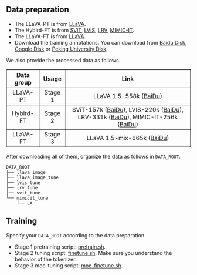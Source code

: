 ## Data preparation

- The LLaVA-PT is from [LLaVA](https://github.com/haotian-liu/LLaVA).
- The Hybird-FT is from [SViT](https://github.com/BAAI-DCAI/Visual-Instruction-Tuning), [LVIS](https://github.com/X2FD/LVIS-INSTRUCT4V), [LRV](https://github.com/FuxiaoLiu/LRV-Instruction), [MIMIC-IT](https://github.com/Luodian/Otter).
- The LLaVA-FT is from [LLaVA](https://github.com/haotian-liu/LLaVA).
- Download the training annotations. You can download from [Baidu Disk](https://pan.baidu.com/s/1rwub9o0T3_7ZHbPZzCiLZw?pwd=0yhi), [Google Disk](https://drive.google.com/file/d/13YxtVowfhUIpGOCODhKFstoRBvogF4od/view?usp=sharing) or [Peking University Disk]()


We also provide the processed data as follows.
<div align="center">
<table border="1" width="100%">
    <tr align="center">
        <th>Data group</th><th>Usage</th><th>Link</th>
    </tr>
    <tr align="center">
        <td>LLaVA-PT</td><td>Stage 1</td><td>LLaVA 1.5-558k (<a href="https://pan.baidu.com/s/1UZiRORpXwAHdKPgrUi1nDA?pwd=7xgx">BaiDu</a>)</td>
    </tr>
    <tr align="center">
        <td>Hybird-FT</td><td>Stage 2</td><td>SViT-157k (<a href="https://pan.baidu.com/s/1PtcTck4xC0fAE0QS0OYc8Q?pwd=ko9x">BaiDu</a>), LVIS-220k (<a href="https://pan.baidu.com/s/1-MWrPGZptFFBO1_4tniAXA?pwd=ivxg">BaiDu</a>), LRV-331k (<a href="https://pan.baidu.com/s/1sYnfRN_yFuo719fNA_BV_w?pwd=lmai">BaiDu</a>), MIMIC-IT-256k (<a href="">BaiDu</a>)</td>
    </tr>
    <tr align="center">
        <td>LLaVA-FT</td><td>Stage 3</td><td>LLaVA 1.5-mix-665k (<a href="https://pan.baidu.com/s/1xC9E6VuOOEBV5iieve0Z7A?pwd=2o0a">BaiDu</a>)</td>
    </tr>
</table>
</div>

After downloading all of them, organize the data as follows in ```DATA_ROOT```. 

```Shell
DATA_ROOT
├── llava_image
├── llava_image_tune
├── lvis_tune
├── lrv_tune
├── svit_tune
└── mimicit_tune
    └── LA
```


## Training
Specify your `DATA_ROOT` according to the data preparation.
- Stage 1 pretraining script: [pretrain.sh](scripts/v1_5/pretrain.sh). 
- Stage 2 tuning script: [finetune.sh](scripts/v1_5/finetune.sh).
Make sure you understand the behavior of the tokenizer.
- Stage 3 moe-tuning script: [moe-finetune.sh]().
